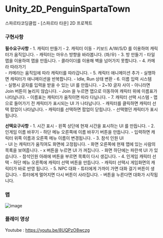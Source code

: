 # Unity_2D_PenguinSpartaTown
스파르타코딩클럽 - [스파르타 타운] 2D 프로젝트

### 구현사항

**필수요구사항**
    - 1. 캐릭터 만들기
    - 2. 캐릭터 이동
        - 키보드 A/W/S/D 를 이용하여 캐릭터가 움직입니다.
        - 캐릭터는 마우스 방향을 바라봅니다. (좌/우)
    - 3. 방 만들기
        - 타일맵을 이용하여 맵을 만듭니다.
        - 콜라이더를 이용해 벽을 넘어가지 못합니다.
    - 4. 카메라 따라가기      
        - 카메라는 움직임에 따라 캐릭터를 따라갑니다.
    - 5. 캐릭터 애니메이션 추가
        - 실행하면 캐릭터가 애니메이션을 반복합니다.
        - Idle, Run 상태 변환
    - 6. 이름 입력 시스템     
        - 실행시 글자를 입력을 받을 수 있는 UI 를 만듭니다.
            - 2~10 글자 사이
                - 아니라면 Join 버튼이 눌리지 않습니다.
        - Join 을 누르면 맵으로 이동하여 캐릭터 위에 이름표가 나타납니다.
            - 이름표는 캐릭터가 움직이면 따라 다닙니다.
    - 7. 캐릭터 선택 시스템
        - 맵으로 들어가기 전 캐릭터가 표시되는 UI 가 나타납니다.
        - 캐릭터를 클릭하면 캐릭터 선택 팝업이 나타납니다.
        - 캐릭터를 선택하면 팝업이 닫힙니다.
        - 선택했던 캐릭터가 표시됩니다.
     
       
**선택요구사항**
    - 1. 시간 표시
        - 왼쪽 상단에 현재 시간을 표시하는 UI 를 만듭니다.
    - 2. 인게임 이름 바꾸기
        - 하단 메뉴 오른쪽에 이름 바꾸기 버튼을 만듭니다.
            - 입력하면 캐릭터 위쪽 이름과 오른쪽 메뉴 이름이 변경됩니다.
    - 3. 참석 인원 UI     
        - UI 는 캐릭터가 움직여도 화면에 고정됩니다.
        - 화면 오른쪽에 현재 맵에 있는 사람의 목록을 보여줍니다.
            - x 버튼을 누르면 UI 가 꺼집니다.
        - 화면 하단에는 파란색 UI 가 있습니다.
            - 참석인원 아래에 버튼을 부르면 목록이 다시 생깁니다.
    - 4. 인게임 캐릭터 선택
        - 하단 메뉴 오른쪽에 캐릭터 선택 버튼을 만듭니다.
            - 캐릭터 선택시 게임화면의 캐릭터가 바로 반영 됩니다.
    - 5. NPC 대화
        - 튜터에게 가까이 가면 대화 걸기 버튼이 생깁니다.
        - 튜터에게 멀어지면 다시 버튼이 사라집니다.
        - 버튼을 누른다면 대화가 시작됩니다.
     
### 맵
![image](https://github.com/ss-zun/Unity_2D_PenguinSpartaTown/assets/66246253/344aa4fe-0128-484c-8d67-ae706f8c17c2)

### 플레이 영상
Youtube : https://youtu.be/8UQPzO8wczg

